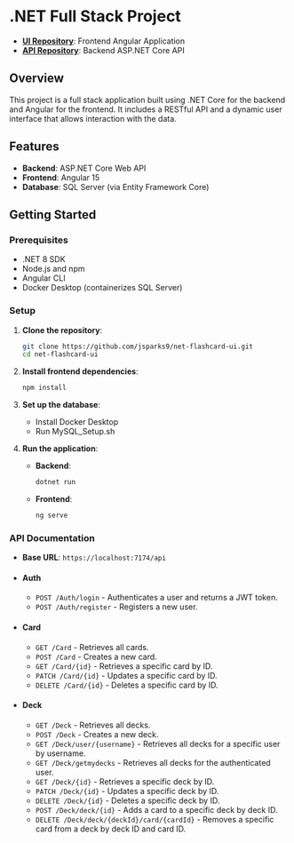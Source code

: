 # .NET Full Stack Project

- **[UI Repository](https://github.com/jsparks9/net-flashcard-ui)**: Frontend Angular Application
- **[API Repository](https://github.com/jsparks9/net-flashcard-api)**: Backend ASP.NET Core API

## Overview

This project is a full stack application built using .NET Core for the backend and Angular for the frontend. It includes a RESTful API and a dynamic user interface that allows interaction with the data.

## Features

- **Backend**: ASP.NET Core Web API
- **Frontend**: Angular 15
- **Database**: SQL Server (via Entity Framework Core)

## Getting Started

### Prerequisites

- .NET 8 SDK
- Node.js and npm
- Angular CLI
- Docker Desktop (containerizes SQL Server)

### Setup

1. **Clone the repository**:
   ```bash
   git clone https://github.com/jsparks9/net-flashcard-ui.git
   cd net-flashcard-ui
   ```

2. **Install frontend dependencies**:
   ```bash
   npm install
   ```

3. **Set up the database**:
   - Install Docker Desktop
   - Run MySQL_Setup.sh

4. **Run the application**:
   - **Backend**:
     ```bash
     dotnet run
     ```
   - **Frontend**:
     ```bash
     ng serve
     ```

### API Documentation

- **Base URL**: `https://localhost:7174/api`

- #### Auth
  
    - `POST /Auth/login` - Authenticates a user and returns a JWT token.
    - `POST /Auth/register` - Registers a new user.

- #### Card
  
    - `GET /Card` - Retrieves all cards.
    - `POST /Card` - Creates a new card.
    - `GET /Card/{id}` - Retrieves a specific card by ID.
    - `PATCH /Card/{id}` - Updates a specific card by ID.
    - `DELETE /Card/{id}` - Deletes a specific card by ID.

- #### Deck
  
    - `GET /Deck` - Retrieves all decks.
    - `POST /Deck` - Creates a new deck.
    - `GET /Deck/user/{username}` - Retrieves all decks for a specific user by username.
    - `GET /Deck/getmydecks` - Retrieves all decks for the authenticated user.
    - `GET /Deck/{id}` - Retrieves a specific deck by ID.
    - `PATCH /Deck/{id}` - Updates a specific deck by ID.
    - `DELETE /Deck/{id}` - Deletes a specific deck by ID.
    - `POST /Deck/deck/{id}` - Adds a card to a specific deck by deck ID.
    - `DELETE /Deck/deck/{deckId}/card/{cardId}` - Removes a specific card from a deck by deck ID and card ID.
